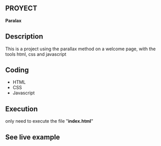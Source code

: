## PROYECT
**Paralax**

## Description
This is a project using the parallax method on a welcome page, with the tools
html, css and javascript

## Coding
- HTML
- CSS
- Javascript

## Execution
only need to execute the file "**index.html**"

## See live example